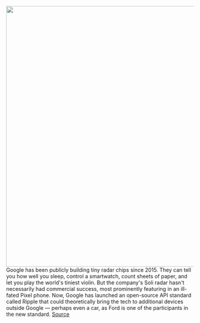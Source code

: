 <img src='https://cdn.vox-cdn.com/thumbor/Qs4iKP6Qd3gC5BB7-MgosuzUdjc=/0x0:1252x702/1200x800/filters:focal(526x251:726x451)/cdn.vox-cdn.com/uploads/chorus_image/image/70362233/Screen_Shot_2016-11-10_at_11.35.55_AM.0.0.1478777840.0.png' width='700px' /><br/>
Google has been publicly building tiny radar chips since 2015. They can tell you how well you sleep, control a smartwatch, count sheets of paper, and let you play the world's tiniest violin. But the company's Soli radar hasn't necessarily had commercial success, most prominently featuring in an ill-fated Pixel phone. Now, Google has launched an open-source API standard called Ripple that could theoretically bring the tech to additional devices outside Google — perhaps even a car, as Ford is one of the participants in the new standard.
<a href='https://www.theverge.com/2022/1/7/22872972/google-ripple-radar-standard-api-soli-ford'> Source <a/>